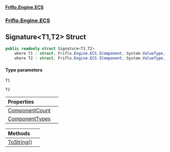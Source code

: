 #### [Friflo.Engine.ECS](index.md#'index')
### [Friflo.Engine.ECS](Friflo.Engine.ECS.md#'Friflo.Engine.ECS')

## Signature<T1,T2> Struct

```csharp
public readonly struct Signature<T1,T2>
    where T1 : struct, Friflo.Engine.ECS.IComponent, System.ValueType, System.ValueType
    where T2 : struct, Friflo.Engine.ECS.IComponent, System.ValueType, System.ValueType
```
#### Type parameters

<a name='Friflo.Engine.ECS.Signature_T1,T2_.T1'></a>

`T1`

<a name='Friflo.Engine.ECS.Signature_T1,T2_.T2'></a>

`T2`

| Properties | |
| :--- | :--- |
| [ComponentCount](Signature_T1,T2_.ComponentCount.md#'Friflo.Engine.ECS.Signature<T1,T2>.ComponentCount') | |
| [ComponentTypes](Signature_T1,T2_.ComponentTypes.md#'Friflo.Engine.ECS.Signature<T1,T2>.ComponentTypes') | |

| Methods | |
| :--- | :--- |
| [ToString()](Signature_T1,T2_.ToString().md#'Friflo.Engine.ECS.Signature<T1,T2>.ToString()') | |
